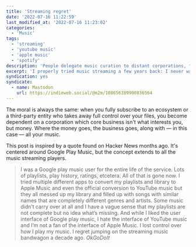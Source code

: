 ```yaml
---
title: 'Streaming regret'
date: '2022-07-16 11:22:59'
last_modified_at: '2022-07-16 11:23:02'
categories:
  - 'Music'
tags:
  - 'streaming'
  - 'youtube music'
  - 'apple music'
  - 'spotify'
description: 'People delegate music curation to distant corporations, forgetting that they can take it away on a whim. On losing control over the music we love.'
excerpt: 'I properly tried music streaming a few years back: I never was fully into it. Only after a while I was able to pinpoint my unease: it implies delegating music to a silo, or anyway a distant corporation. I’ve always been in control of curating the music that I like throughout my life. I quickly jumped out of that wagon and I’ve been happily back to having a local music repository ever since.'
syndication: yes
syndicate:
  - name: Mastodon
    url: https://indieweb.social/@m2m/108656389900836564
---
```

The moral is always the same: when you fully subscribe to an ecosystem or a third-party entity who takes away full control over your files, you become dependent on a corporation which core business isn't what interests you, but money. Where the money goes, the business goes, along with — in this case — all your music.

This post is inspired by a quote found on Hacker News months ago. It's centered around Google Play Music, but the concept extends to all the music streaming players.

> I was a Google play music user for the entire life of the service. Lots of playlists, play history, ratings, etcetera. All of that is gone now. I tried multiple different apps to convert my playlists and library to Apple Music and even the official conversion to YouTube music but they all messed up my library and filled up with songs with similar names that are completely different genres and artists. Some music didn’t carry over at all and I have a vague sense that my playlists are not complete but no idea what’s missing. And while I liked the user interface of Google play music, I hate the interface of YouTube music and I’m not a fan of the interface of Apple Music. I lost control over how I play my music. I regret jumping on the streaming music bandwagon a decade ago.
> <cite>OkGoDoIt</cite>